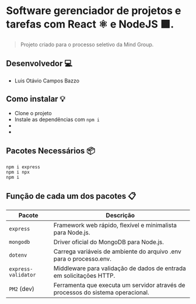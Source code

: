 # Software gerenciador de projetos e tarefas com React ⚛ e NodeJS 🟩.
> Projeto criado para o processo seletivo da Mind Group.

## Desenvolvedor 💻
* Luis Otávio Campos Bazzo

## Como instalar 💡
- Clone o projeto
- Instale as dependências com ```npm i```
- 
- 

## Pacotes Necessários 📦
```
npm i express
npm i npx
npm i 
```

## Função de cada um dos pacotes 📋
<table><thead><tr><th>Pacote</th><th>Descrição</th></tr></thead><tbody><tr><td><code>express</code></td><td>Framework web rápido, flexível e minimalista para Node.js.</td></tr><tr><td><code>mongodb</code></td><td>Driver oficial do MongoDB para Node.js.</td></tr><tr><td><code>dotenv</code></td><td>Carrega variáveis ​​de ambiente do arquivo .env para o processo.env.</td></tr><tr><td><code>express-validator</code></td><td>Middleware para validação de dados de entrada em solicitações HTTP.</td></tr><tr><td><code>PM2</code> (dev)</td><td>Ferramenta que executa um servidor através de processos do sistema operacional.</td></tr></tbody></table>